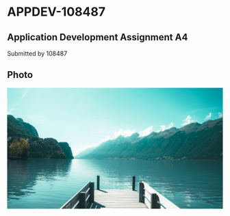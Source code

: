 # APPDEV-108487
## Application Development Assignment A4
Submitted by 108487
## Photo
![lake of paradise](https://github.com/moec108487/APPDEV-108487/blob/72f8934809c7991ff9395b38814cd19df45cd445/photo.jpg)
